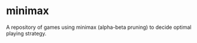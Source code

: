 # minimax
A repository of games using minimax (alpha-beta pruning) to decide optimal playing strategy. 
